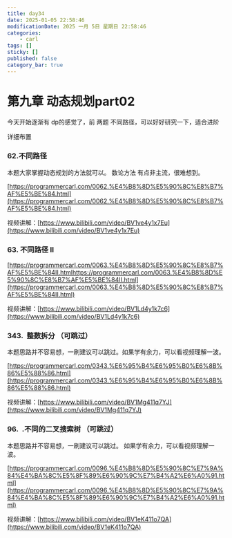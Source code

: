 ```yaml
---
title: day34
date: 2025-01-05 22:58:46
modificationDate: 2025 一月 5日 星期日 22:58:46
categories: 
	- carl
tags: []
sticky: []
published: false
category_bar: true
---
```


# 第九章 动态规划part02

今天开始逐渐有 dp的感觉了，前 两题 不同路径，可以好好研究一下，适合进阶

详细布置

### 62.不同路径

本题大家掌握动态规划的方法就可以。 数论方法 有点非主流，很难想到。

[https://programmercarl.com/0062.%E4%B8%8D%E5%90%8C%E8%B7%AF%E5%BE%84.html](https://programmercarl.com/0062.%E4%B8%8D%E5%90%8C%E8%B7%AF%E5%BE%84.html)

视频讲解：[https://www.bilibili.com/video/BV1ve4y1x7Eu](https://www.bilibili.com/video/BV1ve4y1x7Eu)

### 63. 不同路径 II

[https://programmercarl.com/0063.%E4%B8%8D%E5%90%8C%E8%B7%AF%E5%BE%84II.htmlhttps://programmercarl.com/0063.%E4%B8%8D%E5%90%8C%E8%B7%AF%E5%BE%84II.html](https://programmercarl.com/0063.%E4%B8%8D%E5%90%8C%E8%B7%AF%E5%BE%84II.html)

视频讲解：[https://www.bilibili.com/video/BV1Ld4y1k7c6](https://www.bilibili.com/video/BV1Ld4y1k7c6)

### 343.  整数拆分 （可跳过）

本题思路并不容易想，一刷建议可以跳过。如果学有余力，可以看视频理解一波。

[https://programmercarl.com/0343.%E6%95%B4%E6%95%B0%E6%8B%86%E5%88%86.html](https://programmercarl.com/0343.%E6%95%B4%E6%95%B0%E6%8B%86%E5%88%86.html)

视频讲解：[https://www.bilibili.com/video/BV1Mg411q7YJ](https://www.bilibili.com/video/BV1Mg411q7YJ)

### 96.  .不同的二叉搜索树 （可跳过）

本题思路并不容易想，一刷建议可以跳过。 如果学有余力，可以看视频理解一波。

[https://programmercarl.com/0096.%E4%B8%8D%E5%90%8C%E7%9A%84%E4%BA%8C%E5%8F%89%E6%90%9C%E7%B4%A2%E6%A0%91.html](https://programmercarl.com/0096.%E4%B8%8D%E5%90%8C%E7%9A%84%E4%BA%8C%E5%8F%89%E6%90%9C%E7%B4%A2%E6%A0%91.html)

视频讲解：[https://www.bilibili.com/video/BV1eK411o7QA](https://www.bilibili.com/video/BV1eK411o7QA)